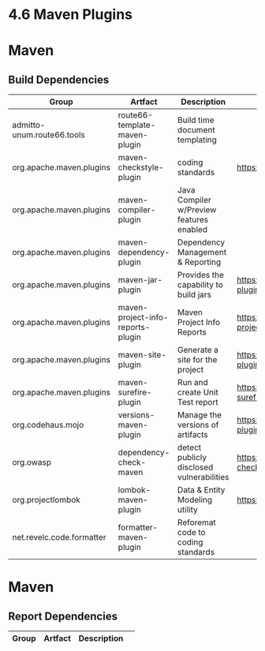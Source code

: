 # 4.6 Maven Plugins

# Maven

## Build Dependencies


| Group                    | Artfact                | Description                               |                                         |
|--------------------------|------------------------|-------------------------------------------|-----------------------------------------|
| admitto-unum.route66.tools| route66-template-maven-plugin| Build time document templating     |                                         |
| org.apache.maven.plugins | maven-checkstyle-plugin |coding standards | https://checkstyle.sourceforge.io/sun_style.html                 |
| org.apache.maven.plugins | maven-compiler-plugin  | Java Compiler w/Preview features enabled  |                                         |
| org.apache.maven.plugins | maven-dependency-plugin| Dependency Management & Reporting         |                                           |
| org.apache.maven.plugins | maven-jar-plugin       | Provides the capability to build jars     | https://maven.apache.org/plugins/maven-jar-plugin/ |
| org.apache.maven.plugins | maven-project-info-reports-plugin | Maven Project Info Reports     | https://maven.apache.org/plugins/maven-project-info-reports-plugin/ |
| org.apache.maven.plugins | maven-site-plugin      | Generate a site for the project           | https://maven.apache.org/plugins/maven-site-plugin/ |
| org.apache.maven.plugins | maven-surefire-plugin  | Run and create Unit Test report           | https://maven.apache.org/surefire/maven-surefire-plugin/index.html |
| org.codehaus.mojo        | versions-maven-plugin  | Manage the versions of artifacts          | https://www.mojohaus.org/versions-maven-plugin/ |
| org.owasp                | dependency-check-maven | detect publicly disclosed vulnerabilities | https://owasp.org/www-project-dependency-check/ |
| org.projectlombok        | lombok-maven-plugin    | Data & Entity Modeling utility            | https://projectlombok.org/features/all  |
| net.revelc.code.formatter| formatter-maven-plugin | Reforemat code to coding standards        |                                          |



# Maven

## Report Dependencies


| Group                    | Artfact                | Description                               |                                         |
|--------------------------|------------------------|-------------------------------------------|-----------------------------------------|
